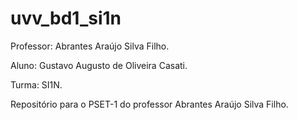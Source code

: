 # uvv_bd1_si1n
Professor: Abrantes Araújo Silva Filho.





Aluno: Gustavo Augusto de Oliveira Casati.





Turma: SI1N.




Repositório para o PSET-1 do professor Abrantes Araújo Silva Filho.

